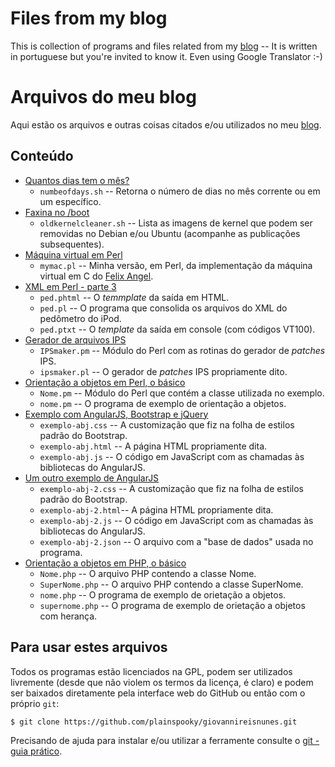 # Files from my blog

This is collection of programs and files related from my [blog](https://giovannireisnunes.wordpress.com) -- It is written in portuguese  but you're invited to know it. Even using Google Translator :-)

# Arquivos do meu blog

Aqui estão os arquivos e outras coisas citados e/ou utilizados no meu [blog](https://giovannireisnunes.wordpress.com).

## Conteúdo

* [Quantos dias tem o mês?](https://giovannireisnunes.wordpress.com/2015/05/01/quantos-dias-tem-um-mes/)
  * `numbeofdays.sh` -- Retorna o número de dias no mês corrente ou em um específico.
* [Faxina no /boot](https://giovannireisnunes.wordpress.com/2015/05/25/faxina-no-boot/)
  * `oldkernelcleaner.sh` -- Lista as imagens de kernel que podem ser removidas no Debian e/ou Ubuntu (acompanhe as publicações subsequentes).
* [Máquina virtual em Perl](https://giovannireisnunes.wordpress.com/2015/06/01/maquina-virtual-em-perl/)
  * `mymac.pl` -- Minha versão, em Perl, da implementação da máquina virtual em C do [Felix Angel](http://blog.felixangell.com/virtual-machine-in-c/).
* [XML em Perl - parte 3](https://giovannireisnunes.wordpress.com/2015/06/05/xml-em-perl-parte-3/)
  * `ped.phtml` -- O *temmplate* da saída em HTML.
  * `ped.pl` -- O programa que consolida os arquivos do XML do pedômetro do iPod.
  * `ped.ptxt` -- O *template* da saída em console (com códigos VT100).
* [Gerador de arquivos IPS](https://giovannireisnunes.wordpress.com/2015/06/14/gerador-de-arquivos-ips/)
  * `IPSmaker.pm` -- Módulo do Perl com as rotinas do gerador de *patches* IPS.
  * `ipsmaker.pl` -- O gerador de *patches* IPS propriamente dito.
* [Orientação a objetos em Perl, o básico](https://giovannireisnunes.wordpress.com/2015/06/26/um-basico-de-orientacao-a-objetos-em-perl/)
  * `Nome.pm` -- Módulo do Perl que contém a classe utilizada no exemplo.
  * `nome.pm` -- O programa de exemplo de orientação a objetos.
* [Exemplo com AngularJS, Bootstrap e jQuery](https://giovannireisnunes.wordpress.com/2015/07/23/exemplo-com-angularjs-bootstrap-e-jquery/)
  * `exemplo-abj.css` -- A customização que fiz na folha de estilos padrão do Bootstrap.
  * `exemplo-abj.html` -- A página HTML propriamente dita.
  * `exemplo-abj.js` -- O código em JavaScript com as chamadas às bibliotecas do AngularJS.
* [Um outro exemplo de AngularJS](https://giovannireisnunes.wordpress.com/2015/07/31/um-outro-exemplo-de-angularjs/)
  * `exemplo-abj-2.css` -- A customização que fiz na folha de estilos padrão do Bootstrap.
  * `exemplo-abj-2.html`-- A página HTML propriamente dita.
  * `exemplo-abj-2.js` -- O código em JavaScript com as chamadas às bibliotecas do AngularJS.
  * `exemplo-abj-2.json` -- O arquivo com a "base de dados" usada no programa.
* [Orientação a objetos em PHP, o básico](https://giovannireisnunes.wordpress.com/2015/08/07/orientacao-a-objetos-em-php-o-basico/)
  * `Nome.php` -- O arquivo PHP contendo a classe Nome.
  * `SuperNome.php` -- O arquivo PHP contendo a classe SuperNome.
  * `nome.php` -- O programa de exemplo de orietação a objetos.
  * `supernome.php`  -- O programa de exemplo de orietação a objetos com herança.

## Para usar estes arquivos

Todos os programas estão licenciados na GPL, podem ser utilizados livremente (desde que não violem os termos da licença, é claro) e  podem ser baixados diretamente pela interface web do GitHub ou então com o próprio `git`:

```
$ git clone https://github.com/plainspooky/giovannireisnunes.git
```

Precisando de ajuda para instalar e/ou utilizar a ferramente consulte o [git - guia prático](https://rogerdudler.github.io/git-guide/index.pt_BR.html).
